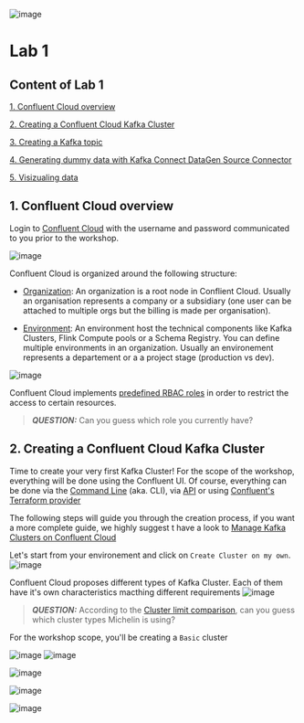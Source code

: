 ![image](images/confluent-logo-300-2.png)
# Lab 1

## Content of Lab 1

[1. Confluent Cloud overview](lab1.md#1-confluent-cloud-overview)

[2. Creating a Confluent Cloud Kafka Cluster](lab1.md#2-creating-a-confluent-cloud-kafka-cluster)

[3. Creating a Kafka topic](lab1.md)

[4. Generating dummy data with Kafka Connect DataGen Source Connector](lab1.md)

[5. Visizualing data](lab1.md)

## 1. Confluent Cloud overview
Login to [Confluent Cloud](https://confluent.cloud) with the username and password communicated to you prior to the workshop.

![image](images/Home-Confluent-Cloud.png)

Confluent Cloud is organized around the following structure:
* [Organization](https://docs.confluent.io/cloud/current/access-management/hierarchy/organizations/cloud-organization.html): An organization is a root node in Conflient Cloud.
Usually an organisation represents a company or a subsidiary (one user can be attached to multiple orgs but the billing is made per organisation).

* [Environment](https://docs.confluent.io/cloud/current/access-management/hierarchy/cloud-environments.html): An environment host the technical components like Kafka Clusters, Flink Compute pools or a Schema Registry.
You can define multiple environments in an organization.
Usually an environement represents a departement or a a project stage (production vs dev).

![image](images/Environments-Confluent-Cloud.png)

Confluent Cloud implements [predefined RBAC roles](https://docs.confluent.io/cloud/current/access-management/access-control/rbac/predefined-rbac-roles.html) in order to restrict the access to certain resources.

> **_QUESTION:_**  Can you guess which role you currently have?

## 2. Creating a Confluent Cloud Kafka Cluster

Time to create your very first Kafka Cluster!
For the scope of the workshop, everything will be done using the Confluent UI.
Of course, everything can be done via the [Command Line]((https://docs.confluent.io/confluent-cli/current/install.html) ) (aka. CLI), via [API](https://docs.confluent.io/cloud/current/api.html) or using [Confluent's Terraform provider](https://registry.terraform.io/providers/confluentinc/confluentcloud/latest/docs)

The following steps will guide you through the creation process, if you want a more complete guide, we highly suggest t have a look to [Manage Kafka Clusters on Confluent Cloud
](https://docs.confluent.io/cloud/current/clusters/create-cluster.html)

Let's start from your environement and click on `Create Cluster on my own`.
![image](images/Confluent-Cloud.png)

Confluent Cloud proposes different types of Kafka Cluster.
Each of them have it's own characteristics macthing different requirements
![image](images/Create-Cluster-Confluent-Cloud.png)

> **_QUESTION:_**  According to the [Cluster limit comparison](https://docs.confluent.io/cloud/current/clusters/cluster-types.html), can you guess which cluster types Michelin is using?

For the workshop scope, you'll be creating a `Basic` cluster

![image](images/Create-Cluster-Confluent-Cloud-Region.png)
![image](images/Create-Cluster-Confluent-Cloud-Cluster-Name.png)

![image](images/Confluent-Cloud-cluster-created.png)

![image](images/Cluster-Dashboard-Confluent-Cloud.png)

![image](images/Cluster-Settings-Confluent-Cloud.png)